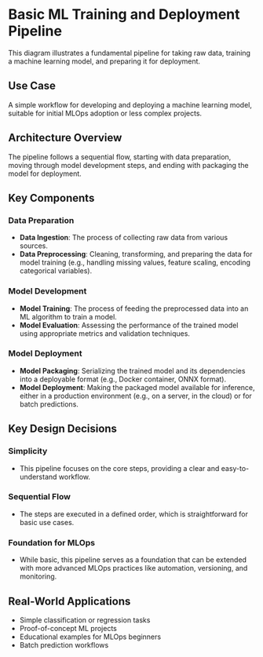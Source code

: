 # Basic ML Training and Deployment Pipeline

This diagram illustrates a fundamental pipeline for taking raw data, training a machine learning model, and preparing it for deployment.

## Use Case

A simple workflow for developing and deploying a machine learning model, suitable for initial MLOps adoption or less complex projects.

## Architecture Overview

The pipeline follows a sequential flow, starting with data preparation, moving through model development steps, and ending with packaging the model for deployment.

## Key Components

### Data Preparation
- **Data Ingestion**: The process of collecting raw data from various sources.
- **Data Preprocessing**: Cleaning, transforming, and preparing the data for model training (e.g., handling missing values, feature scaling, encoding categorical variables).

### Model Development
- **Model Training**: The process of feeding the preprocessed data into an ML algorithm to train a model.
- **Model Evaluation**: Assessing the performance of the trained model using appropriate metrics and validation techniques.

### Model Deployment
- **Model Packaging**: Serializing the trained model and its dependencies into a deployable format (e.g., Docker container, ONNX format).
- **Model Deployment**: Making the packaged model available for inference, either in a production environment (e.g., on a server, in the cloud) or for batch predictions.

## Key Design Decisions

### Simplicity
- This pipeline focuses on the core steps, providing a clear and easy-to-understand workflow.

### Sequential Flow
- The steps are executed in a defined order, which is straightforward for basic use cases.

### Foundation for MLOps
- While basic, this pipeline serves as a foundation that can be extended with more advanced MLOps practices like automation, versioning, and monitoring.

## Real-World Applications

- Simple classification or regression tasks
- Proof-of-concept ML projects
- Educational examples for MLOps beginners
- Batch prediction workflows
